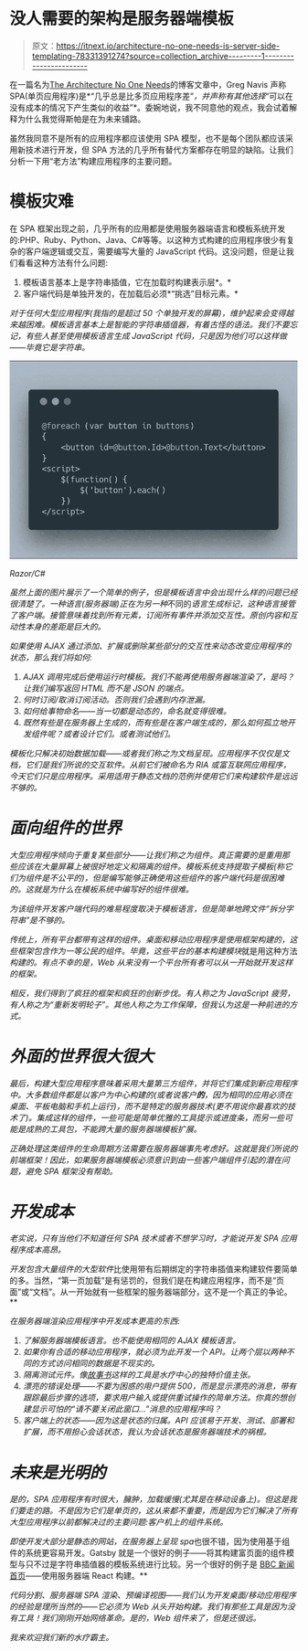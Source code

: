 # 没人需要的架构是服务器端模板

> 原文：<https://itnext.io/architecture-no-one-needs-is-server-side-templating-78331391274?source=collection_archive---------1----------------------->

在一篇名为[The Architecture No One Needs](https://www.gregnavis.com/articles/the-architecture-no-one-needs.html)的博客文章中，Greg Navis 声称 SPA(单页应用程序)是*“几乎总是比多页应用程序差”*，并声称有其他选择*“可以在没有成本的情况下产生类似的收益”*。委婉地说，我不同意他的观点，我会试着解释为什么我觉得斯帕是在为未来铺路。

虽然我同意不是所有的应用程序都应该使用 SPA 模型，也不是每个团队都应该采用新技术进行开发，但 SPA 方法的几乎所有替代方案都存在明显的缺陷。让我们分析一下用“老方法”构建应用程序的主要问题。

# 模板灾难

在 SPA 框架出现之前，几乎所有的应用都是使用服务器端语言和模板系统开发的:PHP、Ruby、Python、Java、C#等等。以这种方式构建的应用程序很少有复杂的客户端逻辑或交互，需要编写大量的 JavaScript 代码。这没问题，但是让我们看看这种方法有什么问题:

1.  模板语言基本上是字符串插值，它在加载时构建表示层*。*
2.  客户端代码是单独开发的，在加载后必须*“挑选”目标元素。*

*对于任何大型应用程序(我指的是超过 50 个单独开发的屏幕)，维护起来会变得越来越困难。模板语言基本上是智能的字符串插值器，有着古怪的语法。我们不要忘记，有些人甚至使用模板语言生成 JavaScript 代码，只是因为他们可以这样做——毕竟它是字符串。*

*![](img/e9e6dbc1bdc064da99c86a845a99fbde.png)*

*Razor/C#*

*虽然上面的图片展示了一个简单的例子，但是模板语言中会出现什么样的问题已经很清楚了。一种语言(服务器端)正在为另一种*不同的*语言生成标记，这种语言接管了客户端。接管意味着找到所有元素，订阅所有事件并添加交互性。原创内容和互动性本身的差距是巨大的。*

*如果使用 AJAX 通过添加、扩展或删除某些部分的交互性来动态改变应用程序的状态，那么我们将如何:*

1.  *AJAX 调用完成后使用运行时模板。我们不能再使用服务器端渲染了，是吗？让我们编写返回 HTML 而不是 JSON 的端点。*
2.  *何时订阅/取消订阅活动。否则我们会遇到内存泄漏。*
3.  *如何给事物命名——当一切都是动态的，命名就变得很难。*
4.  *既然有些是在服务器上生成的，而有些是在客户端生成的，那么如何孤立地开发组件呢？或者设计它们。或者测试他们。*

*模板化只解决初始数据加载——或者我们称之为文档呈现。应用程序不仅仅是文档，它们是我们所说的交互软件。从前它们被命名为 RIA 或富互联网应用程序，今天它们只是应用程序。采用适用于静态文档的范例并使用它们来构建软件是远远不够的。*

# *面向组件的世界*

*大型应用程序倾向于重复某些部分——让我们称之为组件。真正需要的是重用那些应该在大量屏幕上被很好地定义和隔离的组件。模板系统支持提取子模板(称它们为组件是不公平的)，但是编写能够正确使用这些组件的客户端代码是很困难的。这就是为什么在模板系统中编写好的组件很难。*

*为该组件开发客户端代码的难易程度取决于模板语言，但是简单地跨文件“拆分字符串”是不够的。*

*传统上，所有平台都带有这样的组件。桌面和移动应用程序是使用框架构建的，这些框架包含作为一等公民的组件。毕竟，这些平台的基本构建模块*就是用这种方法*构建的。有点不幸的是，Web 从来没有一个平台所有者可以从一开始就开发这样的框架。*

*相反，我们得到了疯狂的框架和疯狂的创新步伐。有人称之为 JavaScript 疲劳，有人称之为“重新发明轮子”。其他人称之为工作保障，但我认为这是一种前进的方式。*

# *外面的世界很大很大*

*最后，构建大型应用程序意味着采用大量第三方组件，并将它们集成到新应用程序中。大多数组件都是以客户为中心构建的(或者说客户**的**，因为相同的应用必须在桌面、平板电脑和手机上运行)，而不是特定的服务器技术(更不用说你最喜欢的技术了)。集成这样的组件，一些可能是简单优雅的工具提示或进度条，而另一些可能是成熟的工具包，不能跨大量的服务器端模板扩展。*

*正确处理这类组件的生命周期方法需要在服务器端事先考虑好。这就是我们所说的前端框架！因此，如果服务器端模板必须意识到由一些客户端组件引起的潜在问题，避免 SPA 框架没有帮助。*

# *开发成本*

*老实说，只有当他们不知道任何 SPA 技术或者不想学习时，才能说开发 SPA 应用程序成本高昂。*

*开发包含大量组件的大型软件*比使用带有后期绑定的字符串插值来构建软件要简单的多。当然，“第一页加载”是有惩罚的，但我们是在构建应用程序，而不是“页面”或“文档”。从一开始就有一些框架的服务器端部分，这不是一个真正的争论。**

*在服务器端渲染应用程序中开发成本更高的东西:*

1.  *了解服务器端模板语言。也不能使用相同的 AJAX 模板语言。*
2.  *如果你有合适的移动应用程序，就必须为此开发一个 API。让两个层以两种不同的方式访问相同的数据是不现实的。*
3.  *隔离测试元件。像[故事书](https://storybook.js.org)这样的工具是水疗中心的独特价值主张。*
4.  *漂亮的错误处理——不要为困惑的用户提供 500，而是显示漂亮的消息，带有跟踪最后步骤的选项，要求用户输入或提供重试操作的简单方法。你真的想创建显示可怕的“请不要关闭此窗口…”消息的应用程序吗？*
5.  *客户端上的状态——因为这是状态的归属。API 应该易于开发、测试、部署和扩展，而不用担心会话状态，我认为会话状态是服务器端技术的祸根。*

# *未来是光明的*

*是的，SPA 应用程序有时很大，臃肿，加载缓慢(尤其是在移动设备上)。但这是我们要走的路。不是因为它们是单页的，这从来都不重要，而是因为它们解决了所有大型应用程序以前都解决过的主要问题:客户机上的组件系统。*

*即使开发大部分是静态的网站，在服务器上呈现 spa*也很不错，因为使用基于组件的系统更容易开发。Gatsby 就是一个很好的例子——将其构建富页面的组件模型与只不过是字符串插值器的模板系统进行比较。另一个很好的例子是 [BBC 新闻首页](https://wildlyinaccurate.com/introducing-a-faster-bbc-news-front-page/)——使用服务器端 React 构建。**

*代码分割、服务器端 SPA 渲染、预编译视图——我们认为开发桌面/移动应用程序的经验是理所当然的——它必须为 Web 从头开始构建。我们有那些工具是因为没有工具！我们刚刚开始网络革命。是的，Web 组件来了，但是还很远。*

*我来欢迎我们新的水疗霸主。*